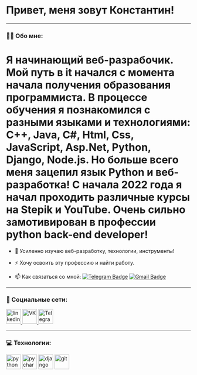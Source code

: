 # Привет, меня зовут Константин!

---

### :man_technologist: Обо мне:

# Я начинающий веб-разрабочик. Мой путь в it начался с момента начала получения образования программиста. В процессе обучения я познакомился с разными языками и технологиями: C++, Java, C#, Html, Css, JavaScript, Asp.Net, Python, Django, Node.js. Но больше всего меня зацепил язык Python и веб-разработка! C начала 2022 года я начал проходить различные курсы на Stepik и YouTube. Очень сильно замотивирован в профессии python back-end developer!

- :telescope: Усиленно изучаю веб-разработку, технологии, инструменты!

- :zap: Хочу освоить эту профессию и найти работу.

- :mailbox: Как связаться со мной: [![Telegram Badge](https://img.shields.io/badge/-Telegram-blue?style=flat%logo=Telegram%logoColor=white)](https://t.me/wizyao) [![Gmail Badge](https://img.shields.io/badge/-Gmail-red?style=flat%logo=Gmail%logoColor=white)](mailto:kostya4py@gmail.com)

---

### 🤝 Социальные сети:
  
  <div id="badges">
    <a href="https://www.linkedin.com/in/konstantin-novikov-a26380240/" target"_blank">
      <img src="https://cdn-icons-png.flaticon.com/512/2504/2504799.png" width="40" height="40" alt="linkedin" /> 
    </a>
    <a href="https://https://vk.com/wizyao/" target"_blank">
      <img src="https://cdn-icons-png.flaticon.com/512/145/145813.png" width="40" height="40" alt="VK" /> 
    </a>
    <a href="https://t.me/wizayo" target"_blank">
      <img src="https://cdn-icons-png.flaticon.com/512/2111/2111646.png" width="40" height="40" alt="Telegram" /> 
    </a>
  </div>
  
  ---
  
  ### 💻 Технологии:
  <div>
    <img src="https://pics.freeicons.io/uploads/icons/png/12785093741551942290-512.png" title="python" alt="python" width="40" height="40">
    <img src="https://pics.freeicons.io/uploads/icons/png/11951723851551942290-512.png" title="pycharm" alt="pycharm" width="40" height="40">
    <img src="https://pics.freeicons.io/uploads/icons/png/9686895801536233213-512.png" title="django" alt="django" width="40" height="40">
    <img src="https://pics.freeicons.io/uploads/icons/png/9374299221540553610-512.png" title="git" alt="git" width="40" height="40">
  </div>
